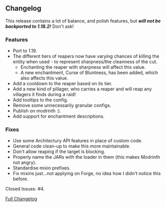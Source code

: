 ## Changelog

This release contains a lot of balance, and polish features, but _**will not be backported to 1.18.2!**_ Don't ask!

### Features

- Port to 1.19.
- The different tiers of reapers now have varying chances of killing the entity when used - to represent sharpness/the
  cleanness of the cut.
    - Enchanting the reaper with sharpness will affect this value.
    - A new enchantment, Curse of Bluntness, has been added, which also affects this value.
- Add a cooldown to the reaper based on its tier.
- Add a new kind of pillager, who carries a reaper and will reap any villagers it finds during a raid!
- Add tooltips to the config.
- Remove some unnecessarily granular configs.
- Publish on modrinth :).
- Add support for enchantment descriptions.

### Fixes

- Use some Architectury API features in place of custom code.
- General code clean-up to make this more maintainable.
- Don't allow reaping if the target is blocking.
- Properly name the JARs with the loader in them (this makes Modrinth not angry).
- Standardise mixin prefixes.
- Fix mixins just...not applying on Forge, no idea how I didn't notice this before.

Closed Issues: #4.

[Full Changelog](https://github.com/JamCoreModding/Reaping/compare/2.1.5...2.2.0)
